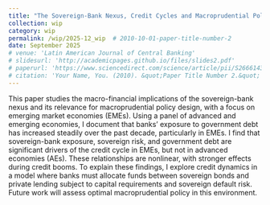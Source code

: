 ```yaml
---
title: "The Sovereign-Bank Nexus, Credit Cycles and Macroprudential Policy"
collection: wip
category: wip
permalink: /wip/2025-12_wip  # 2010-10-01-paper-title-number-2
date: September 2025
# venue: 'Latin American Journal of Central Banking'
# slidesurl: 'http://academicpages.github.io/files/slides2.pdf'
# paperurl: 'https://www.sciencedirect.com/science/article/pii/S2666143822000345'
# citation: 'Your Name, You. (2010). &quot;Paper Title Number 2.&quot; <i>Journal 1</i>. 1(2).'
---
```

This paper studies the macro-financial implications of the sovereign-bank nexus and its relevance for macroprudential policy design, with a focus on emerging market economies (EMEs). Using a panel of advanced and emerging economies, I document that banks’ exposure to government debt has increased steadily over the past decade, particularly in EMEs. I find that sovereign-bank exposure, sovereign risk, and government debt are significant drivers of the credit cycle in EMEs, but not in advanced economies (AEs). These relationships are nonlinear, with stronger effects during credit booms. To explain these findings, I explore credit dynamics in a model where banks must allocate funds between sovereign bonds and private lending subject to capital requirements and sovereign default risk. Future work will assess optimal macroprudential policy in this environment.
